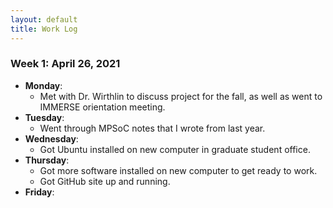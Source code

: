 ```yaml
---
layout: default
title: Work Log
---
```


### Week 1: April 26, 2021

* **Monday**: 
  * Met with Dr. Wirthlin to discuss project for the fall, as well as went to IMMERSE orientation meeting.
* **Tuesday**: 
  * Went through MPSoC notes that I wrote from last year.
* **Wednesday**: 
  * Got Ubuntu installed on new computer in graduate student office.
* **Thursday**:
  * Got more software installed on new computer to get ready to work.
  * Got GitHub site up and running.
* **Friday**:


